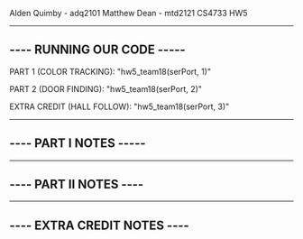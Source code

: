 Alden Quimby - adq2101
Matthew Dean - mtd2121
CS4733 HW5


---------------------------
---- RUNNING OUR CODE -----
---------------------------

PART 1 (COLOR TRACKING):
"hw5_team18(serPort, 1)"

PART 2 (DOOR FINDING):
"hw5_team18(serPort, 2)"

EXTRA CREDIT (HALL FOLLOW):
"hw5_team18(serPort, 3)"

-----------------------
---- PART I NOTES -----
-----------------------




-----------------------
---- PART II NOTES ----
-----------------------



----------------------------
---- EXTRA CREDIT NOTES ----
----------------------------

